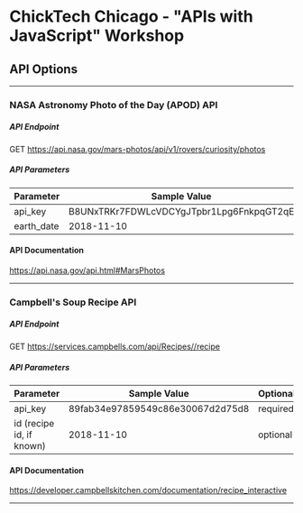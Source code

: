 # ChickTech Chicago - "APIs with JavaScript" Workshop 

## API Options

---

### NASA Astronomy Photo of the Day (APOD) API
##### API Endpoint
GET https://api.nasa.gov/mars-photos/api/v1/rovers/curiosity/photos
##### API Parameters 
Parameter | Sample Value | Optional
--- | --- | ---
api_key | B8UNxTRKr7FDWLcVDCYgJTpbr1Lpg6FnkpqGT2qE | required 
earth_date | 2018-11-10 | optional 
#### API Documentation
https://api.nasa.gov/api.html#MarsPhotos

---

### Campbell's Soup Recipe API 
##### API Endpoint
GET https://services.campbells.com/api/Recipes//recipe
##### API Parameters 
Parameter | Sample Value | Optional
--- | --- | ---
api_key | 89fab34e97859549c86e30067d2d75d8 | required 
id (recipe id, if known) | 2018-11-10 | optional 
#### API Documentation
https://developer.campbellskitchen.com/documentation/recipe_interactive

---

